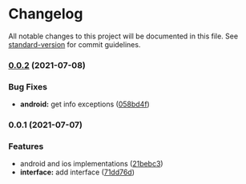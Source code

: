 # Changelog

All notable changes to this project will be documented in this file. See [standard-version](https://github.com/conventional-changelog/standard-version) for commit guidelines.

### [0.0.2](https://github.com/SimpliField/capacitor-app-update/compare/v0.0.1...v0.0.2) (2021-07-08)


### Bug Fixes

* **android:** get info exceptions ([058bd4f](https://github.com/SimpliField/capacitor-app-update/commit/058bd4f794b168a5a36878f3927e497a3bf6d352))

### 0.0.1 (2021-07-07)


### Features

* android and ios implementations ([21bebc3](https://github.com/SimpliField/capacitor-app-update/commit/21bebc334ffbf8550dc001550ec158dd3c632e99))
* **interface:** add interface ([71dd76d](https://github.com/SimpliField/capacitor-app-update/commit/71dd76d4e69bbc0d87ac8866f5d98b1885a10f8e))
